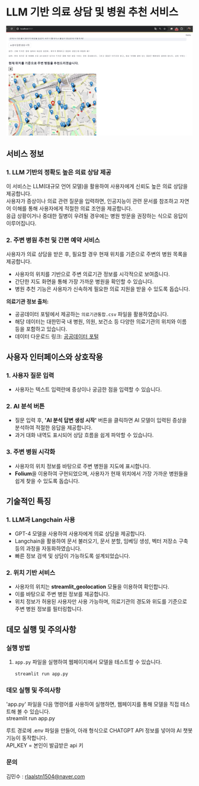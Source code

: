 # LLM 기반 의료 상담 및 병원 추천 서비스

<img src="화면.png">

## 서비스 정보

### 1. LLM 기반의 정확도 높은 의료 상담 제공
이 서비스는 LLM(대규모 언어 모델)을 활용하여 사용자에게 신뢰도 높은 의료 상담을 제공합니다.  
사용자가 증상이나 의료 관련 질문을 입력하면, 인공지능이 관련 문서를 참조하고 자연어 이해를 통해 사용자에게 적절한 의료 조언을 제공합니다.  
응급 상황이거나 중대한 질병이 우려될 경우에는 병원 방문을 권장하는 식으로 응답이 이루어집니다.



### 2. 주변 병원 추천 및 간편 예약 서비스
사용자가 의료 상담을 받은 후, 필요할 경우 현재 위치를 기준으로 주변의 병원 목록을 제공합니다.  
- 사용자의 위치를 기반으로 주변 의료기관 정보를 시각적으로 보여줍니다.  
- 간단한 지도 화면을 통해 가장 가까운 병원을 확인할 수 있습니다.  
- 병원 추천 기능은 사용자가 신속하게 필요한 의료 지원을 받을 수 있도록 돕습니다.  

**의료기관 정보 출처:**  
- 공공데이터 포털에서 제공하는 `의료기관통합.csv` 파일을 활용하였습니다.  
- 해당 데이터는 대한민국 내 병원, 의원, 보건소 등 다양한 의료기관의 위치와 이름 등을 포함하고 있습니다.  
- 데이터 다운로드 링크: [공공데이터 포털](https://www.data.go.kr/data/15075103/fileData.do#tab-layer-file)



## 사용자 인터페이스와 상호작용

### 1. 사용자 질문 입력
- 사용자는 텍스트 입력란에 증상이나 궁금한 점을 입력할 수 있습니다.

### 2. AI 분석 버튼
- 질문 입력 후, **'AI 분석 답변 생성 시작'** 버튼을 클릭하면 AI 모델이 입력된 증상을 분석하여 적절한 응답을 제공합니다.
- 과거 대화 내역도 표시되어 상담 흐름을 쉽게 파악할 수 있습니다.

### 3. 주변 병원 시각화
- 사용자의 위치 정보를 바탕으로 주변 병원을 지도에 표시합니다.
- **Folium**을 이용하여 구현되었으며, 사용자가 현재 위치에서 가장 가까운 병원들을 쉽게 찾을 수 있도록 돕습니다.



## 기술적인 특징

### 1. LLM과 Langchain 사용
- GPT-4 모델을 사용하여 사용자에게 의료 상담을 제공합니다.
- Langchain을 활용하여 문서 불러오기, 문서 분할, 임베딩 생성, 벡터 저장소 구축 등의 과정을 자동화하였습니다.
- 빠른 정보 검색 및 상담이 가능하도록 설계되었습니다.

### 2. 위치 기반 서비스
- 사용자의 위치는 **streamlit_geolocation** 모듈을 이용하여 확인합니다.
- 이를 바탕으로 주변 병원 정보를 제공합니다.
- 위치 정보가 허용된 사용자만 사용 가능하며, 의료기관의 경도와 위도를 기준으로 주변 병원 정보를 필터링합니다.



## 데모 실행 및 주의사항

### 실행 방법
1. `app.py` 파일을 실행하여 웹페이지에서 모델을 테스트할 수 있습니다.
   ```bash
   streamlit run app.py


### 데모 실행 및 주의사항
 
'app.py' 파일을 다음 명령어를 사용하여 실행하면, 웹페이지를 통해 모델을 직접 테스트해 볼 수 있습니다.  
streamlit run app.py

루트 경로에 .env 파일을 만들어, 아래 형식으로 CHATGPT API 정보를 넣어야 AI 챗봇 기능이 동작합니다.<br>
API_KEY = 본인이 발급받은 api 키

### 문의
김민수 : rlaalstn1504@naver.com
